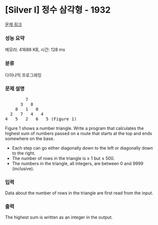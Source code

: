 # [Silver I] 정수 삼각형 - 1932 

[문제 링크](https://www.acmicpc.net/problem/1932) 

### 성능 요약

메모리: 41688 KB, 시간: 128 ms

### 분류

다이나믹 프로그래밍

### 문제 설명

<pre>        7
      3   8
    8   1   0
  2   7   4   4
4   5   2   6   5 (Figure 1)</pre>

<p>Figure 1 shows a number triangle. Write a program that calculates the highest sum of numbers passed on a route that starts at the top and ends somewhere on the base.</p>

<ul>
	<li>Each step can go either diagonally down to the left or diagonally down to the right.</li>
	<li>The number of rows in the triangle is ≥ 1 but ≤ 500.</li>
	<li>The numbers in the triangle, all integers, are between 0 and 9999 (inclusive).</li>
</ul>

### 입력 

 <p>Data about the number of rows in the triangle are first read from the input.</p>

### 출력 

 <p>The highest sum is written as an integer in the output.</p>

